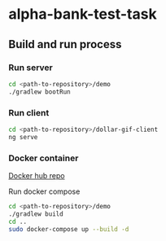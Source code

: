 # alpha-bank-test-task

## Build and run process
### Run server
```bash
cd <path-to-repository>/demo
./gradlew bootRun
```

### Run client
```bash
cd <path-to-repository>/dollar-gif-client
ng serve
```

### Docker container

[Docker hub repo](https://hub.docker.com/repository/docker/lulufw01/alpha-bank-test-task)

Run docker compose

```bash
cd <path-to-repository>/demo
./gradlew build
cd ..
sudo docker-compose up --build -d
```
